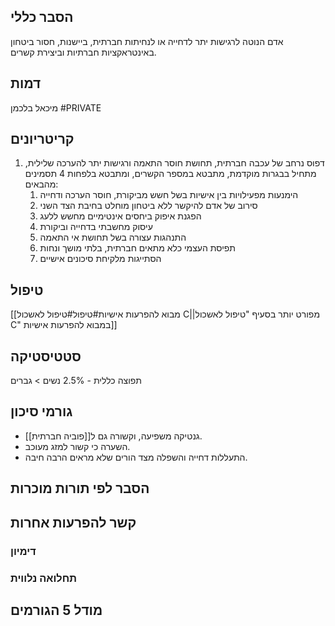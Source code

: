## הסבר כללי 
אדם הנוטה לרגישות יתר לדחייה או לנחיתות חברתית, ביישנות, חסור ביטחון באינטראקציות חברתיות וביצירת קשרים.
## דמות
מיכאל בלכמן #PRIVATE 
## קריטריונים
1. דפוס נרחב של עכבה חברתית, תחושת חוסר התאמה ורגישות יתר להערכה שלילית, מתחיל בבגרות מוקדמת, מתבטא במספר הקשרים, ומתבטא בלפחות 4 תסמינים מהבאים:
	1. הימנעות מפעילויות בין אישיות בשל חשש מביקורת, חוסר הערכה ודחייה
	2. סירוב של אדם להיקשר ללא ביטחון מוחלט בחיבת הצד השני
	3. הפגנת איפוק ביחסים אינטימיים מחשש ללעג
	4. עיסוק מחשבתי בדחייה וביקורת
	5. התנהגות עצורה בשל תחושת אי התאמה
	6. תפיסת העצמי כלא מתאים חברתית, בלתי מושך ונחות
	7. הסתייגות מלקיחת סיכונים אישיים
## טיפול
[[מבוא להפרעות אישיות#טיפול#טיפול לאשכול C||מפורט יותר בסעיף "טיפול לאשכול C" במבוא להפרעות אישיות]]

## סטטיסטיקה
תפוצה כללית - 2.5%
נשים > גברים
## גורמי סיכון
- גנטיקה משפיעה, וקשורה גם ל[[פוביה חברתית]].
- השערה כי קשור למזג מעוכב.
- התעללות דחייה והשפלה מצד הורים שלא מראים הרבה חיבה.
## הסבר לפי תורות מוכרות

## קשר להפרעות אחרות

### דימיון
### תחלואה נלווית

## מודל 5 הגורמים